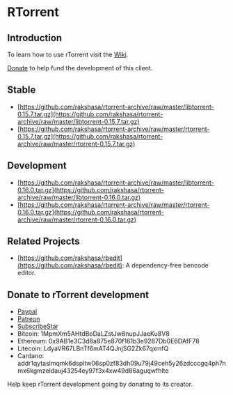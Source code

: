 RTorrent
========

Introduction
------------

To learn how to use rTorrent visit the [Wiki](https://github.com/rakshasa/rtorrent/wiki).

[Donate](https://rakshasa.github.io/rtorrent/donate.html) to help fund the development of this client.

Stable
------

 * [https://github.com/rakshasa/rtorrent-archive/raw/master/libtorrent-0.15.7.tar.gz](https://github.com/rakshasa/rtorrent-archive/raw/master/libtorrent-0.15.7.tar.gz)
 * [https://github.com/rakshasa/rtorrent-archive/raw/master/rtorrent-0.15.7.tar.gz](https://github.com/rakshasa/rtorrent-archive/raw/master/rtorrent-0.15.7.tar.gz)

Development
-----------

 * [https://github.com/rakshasa/rtorrent-archive/raw/master/libtorrent-0.16.0.tar.gz](https://github.com/rakshasa/rtorrent-archive/raw/master/libtorrent-0.16.0.tar.gz)
 * [https://github.com/rakshasa/rtorrent-archive/raw/master/rtorrent-0.16.0.tar.gz](https://github.com/rakshasa/rtorrent-archive/raw/master/rtorrent-0.16.0.tar.gz)

Related Projects
----------------

 * [https://github.com/rakshasa/rbedit](https://github.com/rakshasa/rbedit): A dependency-free bencode editor.

Donate to rTorrent development
------------------------------

 * [Paypal](https://paypal.me/jarisundellno)
 * [Patreon](https://www.patreon.com/rtorrent)
 * [SubscribeStar](https://www.subscribestar.com/rtorrent)
 * Bitcoin: 1MpmXm5AHtdBoDaLZstJw8nupJJaeKu8V8
 * Ethereum: 0x9AB1e3C3d8a875e870f161b3e9287Db0E6DAfF78
 * Litecoin: LdyaVR67LBnTf6mAT4QJnjSG2Zk67qxmfQ
 * Cardano: addr1qytaslmqmk6dspltw06sp0zf83dh09u79j49ceh5y26zdcccgq4ph7nmx6kgmzeldauj43254ey97f3x4xw49d86aguqwfhlte

Help keep rTorrent development going by donating to its creator.
